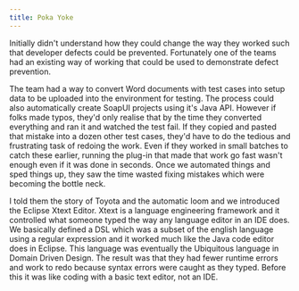 ```yaml
---
title: Poka Yoke
---
```


Initially didn't understand how they could change the way they worked such that developer defects could be prevented.
Fortunately one of the teams had an existing way of working that could be used to demonstrate defect prevention.

The team had a way to convert Word documents with test cases into setup data to be uploaded into the environment for testing.
The process could also automatically create SoapUI projects using it's Java API. 
However if folks made typos, they'd only realise that by the time they converted everything and ran it and watched the test fail. 
If they copied and pasted that mistake into a dozen other test cases, they'd have to do the tedious and frustrating task of redoing the work. 
Even if they worked in small batches to catch these earlier, running the plug-in that made that work go fast wasn't enough even if it was done in seconds.
Once we automated things and sped things up, they saw the time wasted fixing mistakes which were becoming the bottle neck.

I told them the story of Toyota and the automatic loom and we introduced the Eclipse Xtext Editor. 
Xtext is a language engineering framework and it controlled what someone typed the way any language editor in an IDE does. 
We basically defined a DSL which was a subset of the english language using a regular expression and it worked much like the Java code editor does in Eclipse. 
This language was eventually the Ubiquitous language in Domain Driven Design. 
The result was that they had fewer runtime errors and work to redo because syntax errors were caught as they typed. Before this it was like coding with a basic text editor, not an IDE. 
